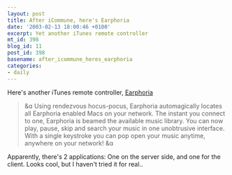 ```yaml
---
layout: post
title: After iCommune, here's Earphoria
date: '2003-02-13 18:00:46 +0100'
excerpt: Yet another iTunes remote controller
mt_id: 398
blog_id: 11
post_id: 398
basename: after_icommune_heres_earphoria
categories:
- daily
---
```

Here's another iTunes remote controller, <a href="http://www.blackholemedia.com/beta/">Earphoria</a><blockquote><img src="https://www.davidroessli.com/assets/macinblog/img/new_quote_left.gif" width="18" height="14" alt="&quote;" border="0" /> Using rendezvous hocus-pocus, Earphoria automagically locates all Earphoria enabled Macs on your network. The instant you connect to one, Earphoria is beamed the available music library. You can now play, pause, skip and search your music in one unobtrusive interface. With a single keystroke you can pop open your music anytime, anywhere on your network!
<img src="https://www.davidroessli.com/assets/macinblog/img/new_quote_right.gif" width="18" height="14" alt="&quote;" border="0" /> </blockquote>
Apparently, there's 2 applications: One on the server side, and one for the client. Looks cool, but I haven't tried it for real..
